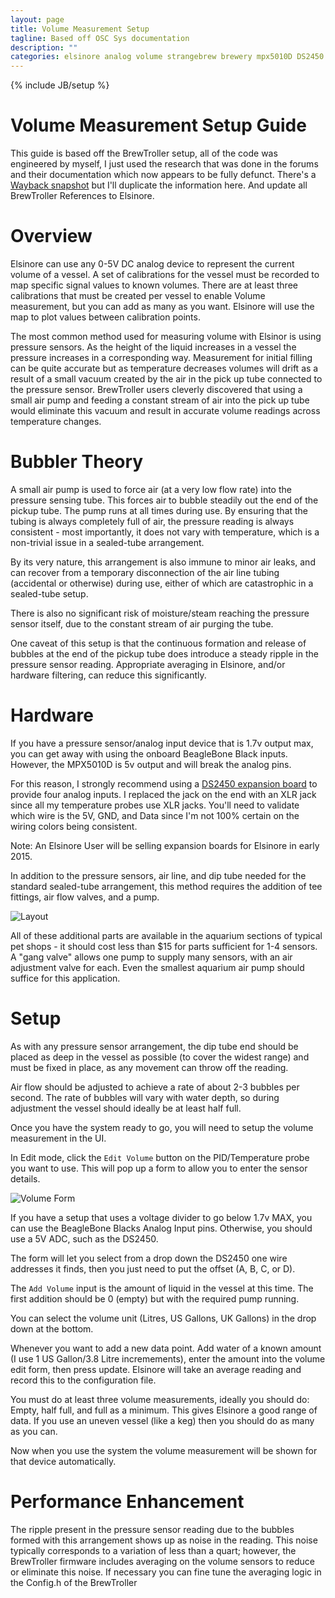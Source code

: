 ```yaml
---
layout: page
title: Volume Measurement Setup
tagline: Based off OSC Sys documentation
description: ""
categories: elsinore analog volume strangebrew brewery mpx5010D DS2450
---
```

{% include JB/setup %}

Volume Measurement Setup Guide
==============================

This guide is based off the BrewTroller setup, all of the code was engineered by myself, I just used the research that was done in the forums and their documentation which now appears to be fully defunct. There's a [Wayback snapshot](https://web.archive.org/web/20140815170908/https://www.oscsys.com/projects/brewtroller/system-design/volume-measurement) but I'll duplicate the information here. And update all BrewTroller References to Elsinore.

Overview
==============

Elsinore can use any 0-5V DC analog device to represent the current volume of a vessel. A set of calibrations for the vessel must be recorded to map specific signal values to known volumes. There are at least three calibrations that must be created per vessel to enable Volume measurement, but you can add as many as you want. Elsinore will use the map to plot values between calibration points.

The most common method used for measuring volume with Elsinor is using pressure sensors. As the height of the liquid increases in a vessel the pressure increases in a corresponding way. Measurement for initial filling can be quite accurate but as temperature decreases volumes will drift as a result of a small vacuum created by the air in the pick up tube connected to the pressure sensor. BrewTroller users cleverly discovered that using a small air pump and feeding a constant stream of air into the pick up tube would eliminate this vacuum and result in accurate volume readings across temperature changes.

Bubbler Theory
==============

A small air pump is used to force air (at a very low flow rate) into the pressure sensing tube. This forces air to bubble steadily out the end of the pickup tube. The pump runs at all times during use. By ensuring that the tubing is always completely full of air, the pressure reading is always consistent - most importantly, it does not vary with temperature, which is a non-trivial issue in a sealed-tube arrangement.

By its very nature, this arrangement is also immune to minor air leaks, and can recover from a temporary disconnection of the air line tubing (accidental or otherwise) during use, either of which are catastrophic in a sealed-tube setup.

There is also no significant risk of moisture/steam reaching the pressure sensor itself, due to the constant stream of air purging the tube.

One caveat of this setup is that the continuous formation and release of bubbles at the end of the pickup tube does introduce a steady ripple in the pressure sensor reading. Appropriate averaging in Elsinore, and/or hardware filtering, can reduce this significantly.

Hardware
===========

If you have a pressure sensor/analog input device that is 1.7v output max, you can get away with using the onboard BeagleBone Black inputs. However, the MPX5010D is 5v output and will break the analog pins.

For this reason, I strongly recommend using a [DS2450 expansion board](http://pcsensor.com/index.php?_a=product&product_id=43) to provide four analog inputs. I replaced the jack on the end with an XLR jack since all my temperature probes use XLR jacks. You'll need to validate which wire is the 5V, GND, and Data since I'm not 100% certain on the wiring colors being consistent.

Note: An Elsinore User will be selling expansion boards for Elsinore in early 2015.

In addition to the pressure sensors, air line, and dip tube needed for the standard sealed-tube arrangement, this method requires the addition of tee fittings, air flow valves, and a pump.

![Layout](http://i.imgur.com/mZHaw5o.gif)

All of these additional parts are available in the aquarium sections of typical pet shops - it should cost less than $15 for parts sufficient for 1-4 sensors.
A "gang valve" allows one pump to supply many sensors, with an air adjustment valve for each. Even the smallest aquarium air pump should suffice for this application.

Setup
============

As with any pressure sensor arrangement, the dip tube end should be placed as deep in the vessel as possible (to cover the widest range) and must be fixed in place, as any movement can throw off the reading.

Air flow should be adjusted to achieve a rate of about 2-3 bubbles per second. The rate of bubbles will vary with water depth, so during adjustment the vessel should ideally be at least half full.

Once you have the system ready to go, you will need to setup the volume measurement in the UI.

In Edit mode, click the ``` Edit Volume ``` button on the PID/Temperature probe you want to use. This will pop up a form to allow you to enter the sensor details.

![Volume Form](http://i.imgur.com/cG6UB8Z.png)

If you have a setup that uses a voltage divider to go below 1.7v MAX, you can use the BeagleBone Blacks Analog Input pins. Otherwise, you should use a 5V ADC, such as the DS2450.

The form will let you select from a drop down the DS2450 one wire addresses it finds, then you just need to put the offset (A, B, C, or D).

The ``` Add Volume ``` input is the amount of liquid in the vessel at this time. The first addition should be 0 (empty) but with the required pump running.

You can select the volume unit (Litres, US Gallons, UK Gallons) in the drop down at the bottom.

Whenever you want to add a new data point. Add water of a known amount (I use 1 US Gallon/3.8 Litre incremements), enter the amount into the volume edit form, then press update. Elsinore will take an average reading and record this to the configuration file.

You must do at least three volume measurements, ideally you should do: Empty, half full, and full as a minimum. This gives Elsinore a good range of data. If you use an uneven vessel (like a keg) then you should do as many as you can.

Now when you use the system the volume measurement will be shown for that device automatically.

Performance Enhancement
========================

The ripple present in the pressure sensor reading due to the bubbles formed with this arrangement shows up as noise in the reading. This noise typically corresponds to a variation of less than a quart; however, the BrewTroller firmware includes averaging on the volume sensors to reduce or eliminate this noise. If necessary you can fine tune the averaging logic in the Config.h of the BrewTroller
